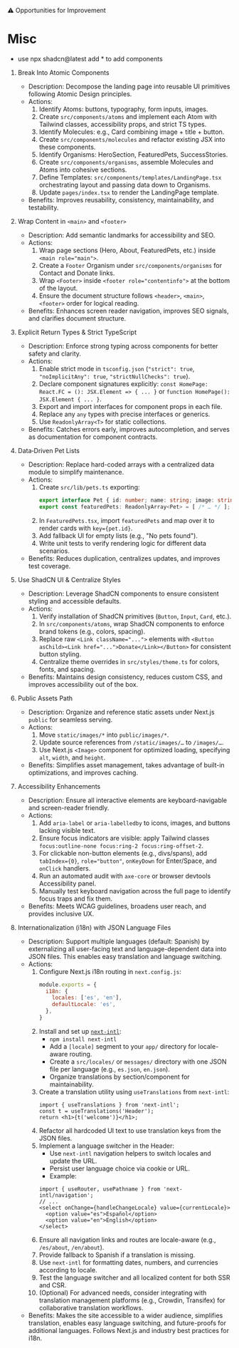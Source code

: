 ⚠️ Opportunities for Improvement
# Misc
- use npx shadcn@latest add * to add components

1. Break Into Atomic Components
   - Description: Decompose the landing page into reusable UI primitives following Atomic Design principles.
   - Actions:
     1. Identify Atoms: buttons, typography, form inputs, images.
     2. Create `src/components/atoms` and implement each Atom with Tailwind classes, accessibility props, and strict TS types.
     3. Identify Molecules: e.g., Card combining image + title + button.
     4. Create `src/components/molecules` and refactor existing JSX into these components.
     5. Identify Organisms: HeroSection, FeaturedPets, SuccessStories.
     6. Create `src/components/organisms`, assemble Molecules and Atoms into cohesive sections.
     7. Define Templates: `src/components/templates/LandingPage.tsx` orchestrating layout and passing data down to Organisms.
     8. Update `pages/index.tsx` to render the LandingPage template.
   - Benefits: Improves reusability, consistency, maintainability, and testability.

2. Wrap Content in `<main>` and `<footer>`
   - Description: Add semantic landmarks for accessibility and SEO.
   - Actions:
     1. Wrap page sections (Hero, About, FeaturedPets, etc.) inside `<main role="main">`.
     2. Create a `Footer` Organism under `src/components/organisms` for Contact and Donate links.
     3. Wrap `<Footer>` inside `<footer role="contentinfo">` at the bottom of the layout.
     4. Ensure the document structure follows `<header>`, `<main>`, `<footer>` order for logical reading.
   - Benefits: Enhances screen reader navigation, improves SEO signals, and clarifies document structure.

3. Explicit Return Types & Strict TypeScript
   - Description: Enforce strong typing across components for better safety and clarity.
   - Actions:
     1. Enable strict mode in `tsconfig.json` (`"strict": true`, `"noImplicitAny": true`, `"strictNullChecks": true`).
     2. Declare component signatures explicitly: `const HomePage: React.FC = (): JSX.Element => { ... }` or `function HomePage(): JSX.Element { ... }`.
     3. Export and import interfaces for component props in each file.
     4. Replace any `any` types with precise interfaces or generics.
     5. Use `ReadonlyArray<T>` for static collections.
   - Benefits: Catches errors early, improves autocompletion, and serves as documentation for component contracts.

4. Data‐Driven Pet Lists
   - Description: Replace hard-coded arrays with a centralized data module to simplify maintenance.
   - Actions:
     1. Create `src/lib/pets.ts` exporting:
        ```ts
        export interface Pet { id: number; name: string; image: string }
        export const featuredPets: ReadonlyArray<Pet> = [ /* … */ ];
        ```
     2. In `FeaturedPets.tsx`, import `featuredPets` and map over it to render cards with `key={pet.id}`.
     3. Add fallback UI for empty lists (e.g., "No pets found").
     4. Write unit tests to verify rendering logic for different data scenarios.
   - Benefits: Reduces duplication, centralizes updates, and improves test coverage.

5. Use ShadCN UI & Centralize Styles
   - Description: Leverage ShadCN components to ensure consistent styling and accessible defaults.
   - Actions:
     1. Verify installation of ShadCN primitives (`Button`, `Input`, `Card`, etc.).
     2. In `src/components/atoms`, wrap ShadCN components to enforce brand tokens (e.g., colors, spacing).
     3. Replace raw `<Link className="...">` elements with `<Button asChild><Link href="...">Donate</Link></Button>` for consistent button styling.
     4. Centralize theme overrides in `src/styles/theme.ts` for colors, fonts, and spacing.
   - Benefits: Maintains design consistency, reduces custom CSS, and improves accessibility out of the box.

6. Public Assets Path
   - Description: Organize and reference static assets under Next.js `public` for seamless serving.
   - Actions:
     1. Move `static/images/*` into `public/images/*`.
     2. Update source references from `/static/images/…` to `/images/…`.
     3. Use Next.js `<Image>` component for optimized loading, specifying `alt`, `width`, and `height`.
   - Benefits: Simplifies asset management, takes advantage of built-in optimizations, and improves caching.

7. Accessibility Enhancements
   - Description: Ensure all interactive elements are keyboard-navigable and screen-reader friendly.
   - Actions:
     1. Add `aria-label` or `aria-labelledby` to icons, images, and buttons lacking visible text.
     2. Ensure focus indicators are visible: apply Tailwind classes `focus:outline-none focus:ring-2 focus:ring-offset-2`.
     3. For clickable non-button elements (e.g., divs/spans), add `tabIndex={0}`, `role="button"`, `onKeyDown` for Enter/Space, and `onClick` handlers.
     4. Run an automated audit with `axe-core` or browser devtools Accessibility panel.
     5. Manually test keyboard navigation across the full page to identify focus traps and fix them.
   - Benefits: Meets WCAG guidelines, broadens user reach, and provides inclusive UX.

8. Internationalization (i18n) with JSON Language Files
   - Description: Support multiple languages (default: Spanish) by externalizing all user-facing text and language-dependent data into JSON files. This enables easy translation and language switching.
   - Actions:
     1. Configure Next.js i18n routing in `next.config.js`:
        ```js
        module.exports = {
          i18n: {
            locales: ['es', 'en'],
            defaultLocale: 'es',
          },
        }
        ```
     2. Install and set up [`next-intl`](https://next-intl.dev/docs/getting-started/app-router):
        - `npm install next-intl`
        - Add a `[locale]` segment to your `app/` directory for locale-aware routing.
        - Create a `src/locales/` or `messages/` directory with one JSON file per language (e.g., `es.json`, `en.json`).
        - Organize translations by section/component for maintainability.
     3. Create a translation utility using `useTranslations` from `next-intl`:
        ```tsx
        import { useTranslations } from 'next-intl';
        const t = useTranslations('Header');
        return <h1>{t('welcome')}</h1>;
        ```
     4. Refactor all hardcoded UI text to use translation keys from the JSON files.
     5. Implement a language switcher in the Header:
        - Use `next-intl` navigation helpers to switch locales and update the URL.
        - Persist user language choice via cookie or URL.
        - Example:
        ```tsx
        import { useRouter, usePathname } from 'next-intl/navigation';
        // ...
        <select onChange={handleChangeLocale} value={currentLocale}>
          <option value="es">Español</option>
          <option value="en">English</option>
        </select>
        ```
     6. Ensure all navigation links and routes are locale-aware (e.g., `/es/about`, `/en/about`).
     7. Provide fallback to Spanish if a translation is missing.
     8. Use `next-intl` for formatting dates, numbers, and currencies according to locale.
     9. Test the language switcher and all localized content for both SSR and CSR.
     10. (Optional) For advanced needs, consider integrating with translation management platforms (e.g., Crowdin, Transifex) for collaborative translation workflows.
   - Benefits: Makes the site accessible to a wider audience, simplifies translation, enables easy language switching, and future-proofs for additional languages. Follows Next.js and industry best practices for i18n.